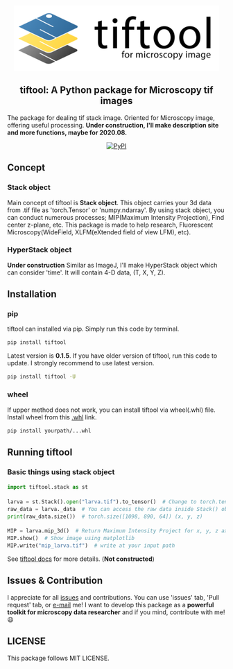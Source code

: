 <div align="center"><img src="images/bannertiftoo.png" height="150px"/></div>

<h2 align="center">tiftool: A Python package for Microscopy tif images</h2>

The package for dealing tif stack image. Oriented for Microscopy image, offering useful processing. **Under construction, I'll make description site and more functions, maybe for 2020.08.**

<div align="center">
    <a href="https://pypi.org/project/tiftool/">
        <img alt="PyPI" src="https://img.shields.io/pypi/v/tiftool?color=blue">
    </a>
</div>

## Concept

### Stack object

Main concept of tiftool is **Stack object**. This object carries your 3d data from .tif file as 'torch.Tensor' or 'numpy.ndarray'. By using stack object, you can conduct numerous processes; MIP(Maximum Intensity Projection), Find center z-plane, etc. This package is made to help research, Fluorescent Microscopy(WideField, XLFM(eXtended field of view LFM), etc).

### HyperStack object

**Under construction** Similar as ImageJ, I'll make HyperStack object which can consider 'time'. It will contain 4-D data, (T, X, Y, Z).

## Installation

### pip

tiftool can installed via pip. Simply run this code by terminal.
```bash
pip install tiftool
```
Latest version is **0.1.5**. If you have older version of tiftool, run this code to update. I strongly recommend to use latest version.
```bash
pip install tiftool -U
```

### wheel

If upper method does not work, you can install tiftool via wheel(.whl) file. Install wheel from this [.whl](https://files.pythonhosted.org/packages/c9/6d/d8650651863d369bdf1e66b6d77b3ba8974ae30e93638d7c2457f7563f7c/tiftool-0.2.1-py3-none-any.whl) link.
```bash
pip install yourpath/...whl
```

## Running tiftool

### Basic things using stack object

```python
import tiftool.stack as st

larva = st.Stack().open("larva.tif").to_tensor()  # Change to torch.tensor, default data is numpy array.
raw_data = larva._data  # You can access the raw data inside Stack() object.
print(raw_data.size())  # torch.size([1098, 890, 64]) (x, y, z)

MIP = larva.mip_3d()  # Return Maximum Intensity Project for x, y, z axis
MIP.show()  # Show image using matplotlib
MIP.write("mip_larva.tif")  # write at your input path
```
See [tiftool docs](https://stevejayh.github.io/tiftool/) for more details.  (**Not constructed**)

## Issues & Contribution

I appreciate for all [issues](https://github.com/SteveJayH/tiftool/issues) and contributions. You can use 'issues' tab, 'Pull request' tab, or [e-mail](mailto:jay0118@yonsei.ac.kr) me! I want to develop this package as a **powerful toolkit for microscopy data researcher** and if you mind, contribute with me! :smiley:

## LICENSE

This package follows MIT LICENSE.
